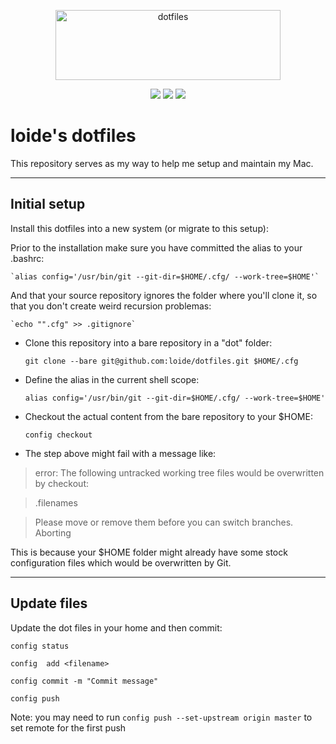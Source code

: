 <p align="center">
  <img src="https://assets.nickficano.com/gh-dotfiles.svg" alt="dotfiles" width="360" height="112" />
  <div align="center">
    <a href="https://travis-ci.org/loide/dotfiles"><img src="https://travis-ci.org/loide/dotfiles.svg?branch=master" /></a>
    <img src="https://img.shields.io/github/last-commit/loide/dotfiles.svg" />
    <img src="https://img.shields.io/badge/platforms-macos%20%7C%20linux-blue.svg" />
  </div>
</p>

# loide's dotfiles
This repository serves as my way to help me setup and maintain my Mac.

----
## Initial setup
Install this dotfiles into a new system (or migrate to this setup):

Prior to the installation make sure you have committed the alias to your
.bashrc:

	`alias config='/usr/bin/git --git-dir=$HOME/.cfg/ --work-tree=$HOME'`

And that your source repository ignores the folder where you'll clone it, so
that you don't create weird recursion problemas:

	`echo "".cfg" >> .gitignore`

- Clone this repository into a bare repository in a "dot" folder:

    `git clone --bare git@github.com:loide/dotfiles.git $HOME/.cfg`

- Define the alias in the current shell scope:

    `alias config='/usr/bin/git --git-dir=$HOME/.cfg/ --work-tree=$HOME'`

- Checkout the actual content from the bare repository to your $HOME:

    `config checkout`

- The step above might fail with a message like:
>error: The following untracked working tree files would be overwritten by
>checkout:

>  .filenames

> Please move or remove them before you can switch branches.
Aborting

This is because your $HOME folder might already have some stock configuration
files which would be overwritten by Git.

----
## Update files

Update the dot files in your home and then commit:

`config status`

`config  add <filename>`

`config commit -m "Commit message"`

`config push`

Note: you may need to run `config push --set-upstream origin master` to set
remote for the first push
